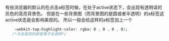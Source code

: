 有些浏览器的默认的在点击a标签时候，在处于active状态下，会出现有透明读的灰色的高亮背景色。
但是在一些背景图（而背景图的是圆或者半透明）的a标签这active状态是会影响美观的。
所以一般会给这样的a标签加上一个
```css
    -webkit-tap-highlight-color: rgba( 0 , 0 , 0 , 0);
   /*点击高亮的颜色等于全透明*/
```
